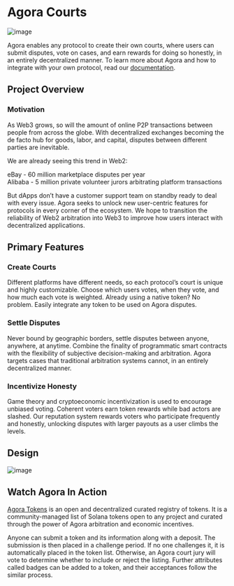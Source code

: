 # Agora Courts

![image](https://user-images.githubusercontent.com/54857388/224509430-2cad8da4-2621-4fb4-8ee0-a6a170ab6aeb.png)

Agora enables any protocol to create their own courts, where users can submit disputes, vote on cases, and earn rewards for doing so honestly, in an entirely decentralized manner. To learn more about Agora and how to integrate with your own protocol, read our [documentation](https://docs.agoracourts.com/).

## Project Overview
### Motivation
As Web3 grows, so will the amount of online P2P transactions between people from across the globe. With decentralized exchanges becoming the de facto hub for goods, labor, and capital, disputes between different parties are inevitable.

We are already seeing this trend in Web2:

eBay - 60 million marketplace disputes per year\
Alibaba - 5 million private volunteer jurors arbitrating platform transactions

But dApps don’t have a customer support team on standby ready to deal with every issue. Agora seeks to unlock new user-centric features for protocols in every corner of the ecosystem. We hope to transition the reliability of Web2 arbitration into Web3 to improve how users interact with decentralized applications.

## Primary Features
### Create Courts
Different platforms have different needs, so each protocol’s court is unique and highly customizable. Choose which users votes, when they vote, and how much each vote is weighted. Already using a native token? No problem. Easily integrate any token to be used on Agora disputes. 

### Settle Disputes
Never bound by geographic borders, settle disputes between anyone, anywhere, at anytime. Combine the finality of programmatic smart contracts with the flexibility of subjective decision-making and arbitration. Agora targets cases that traditional arbitration systems cannot, in an entirely decentralized manner.

### Incentivize Honesty
Game theory and cryptoeconomic incentivization is used to encourage unbiased voting. Coherent voters earn token rewards while bad actors are slashed. Our reputation system rewards voters who participate frequently and honestly, unlocking disputes with larger payouts as a user climbs the levels.

## Design
![image](https://user-images.githubusercontent.com/54857388/224514981-7da34d5f-f6bf-4c76-ac1e-fcdfd79d2785.png)

## Watch Agora In Action
[Agora Tokens](https://github.com/IlliniBlockchain/agora-tokens) is an open and decentralized curated registry of tokens. It is a community-managed list of Solana tokens open to any project and curated through the power of Agora arbitration and economic incentives.

Anyone can submit a token and its information along with a deposit. The submission is then placed in a challenge period. If no one challenges it, it is automatically placed in the token list. Otherwise, an Agora court jury will vote to determine whether to include or reject the listing. Further attributes called badges can be added to a token, and their acceptances follow the similar process.
